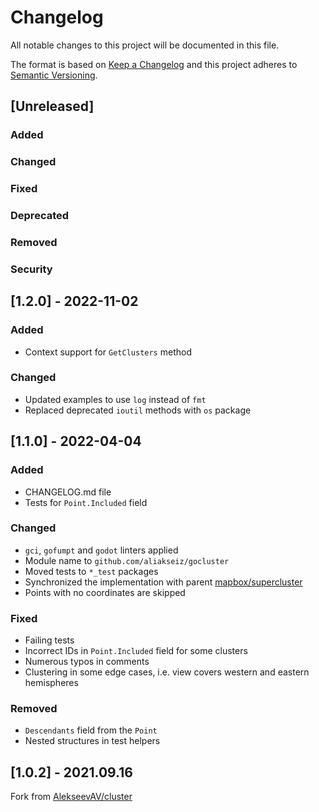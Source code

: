 # Changelog
All notable changes to this project will be documented in this file.

The format is based on [Keep a Changelog](http://keepachangelog.com/en/1.0.0/)
and this project adheres to [Semantic Versioning](http://semver.org/spec/v2.0.0.html).

## [Unreleased]

### Added

### Changed

### Fixed

### Deprecated

### Removed

### Security

## [1.2.0] - 2022-11-02

### Added
- Context support for `GetClusters` method

### Changed
- Updated examples to use `log` instead of `fmt`
- Replaced deprecated `ioutil` methods with `os` package

## [1.1.0] - 2022-04-04

### Added
- CHANGELOG.md file
- Tests for `Point.Included` field

### Changed
- `gci`, `gofumpt` and `godot` linters applied
- Module name to `github.com/aliakseiz/gocluster`
- Moved tests to `*_test` packages
- Synchronized the implementation with parent [mapbox/supercluster](https://github.com/mapbox/supercluster/blob/main/index.js)
- Points with no coordinates are skipped

### Fixed
- Failing tests
- Incorrect IDs in `Point.Included` field for some clusters 
- Numerous typos in comments
- Clustering in some edge cases, i.e. view covers western and eastern hemispheres

### Removed
- `Descendants` field from the `Point`
- Nested structures in test helpers

## [1.0.2] - 2021.09.16
Fork from [AlekseevAV/cluster](https://github.com/AlekseevAV/cluster)